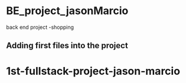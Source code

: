 # BE_project_jasonMarcio
back end project -shopping

## Adding first files into the project
# 1st-fullstack-project-jason-marcio

